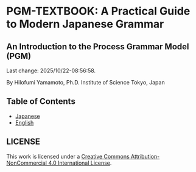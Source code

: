 # PGM-TEXTBOOK: A Practical Guide to Modern Japanese Grammar

## An Introduction to the Process Grammar Model (PGM)

Last change: 2025/10/22-08:56:58.

By Hilofumi Yamamoto, Ph.D. Institute of Science Tokyo, Japan

## Table of Contents

- [Japanese](pgm-toc-ja.md)
- [English](pgm-toc-en.md)

## LICENSE

This work is licensed under a [Creative Commons Attribution-NonCommercial 4.0 International License](http://creativecommons.org/licenses/by-nc/4.0/).
